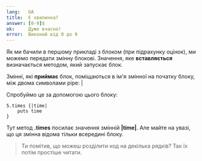 ```yaml
---
lang:   UA
title:  Є хвилинка?
answer: [0-9]$
ok:     Дуже вчасно!
error:  Виконай від 0 до 9
---
```


Як ми бачили в першому прикладі з блоком (при підрахунку оцінок), ми можемо передати змінну блокові.
Значення, яке __вставляється__ визначається методом, який запускає блок.

Змінні, які __приймає__ блок, поміщаються в ім'я змінної на початку блоку, між двома символами pipe: |

Спробуймо це за допомогою цього блоку:

    5.times {|time|
        puts time
    }

Тут метод __.times__ посилає значення змінній __|time|__. Але майте на увазі, що ця змінна відома тільки всередині блоку.

> Ти помітив, що можеш розділити код на декілька рядків? Так їх потім простіше читати.
